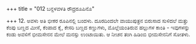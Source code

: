 +++
title = "012 ಬನ್ದಳವಳತಿ ರೌದ್ರರೂಪಿನೊ"

+++
12. ಅವಳು ಅತಿ ಭೀಕರ ರೂಪಿನಲ್ಲಿ ಬಂದಳು.  ದೂರದಿಂದಲೇ ವಾಯುಪುತ್ರನ ಬಿರುಸಾದ ಸುಳಿದಲೆ ಮತ್ತು ಕೆಂಪು ಬಣ್ಣದ ಮೀಸೆ, ಕೆಂಪಾದ ಕೈ, ಕೇಸರಿ ಬಣ್ಣದ ಕಣ್ಣುಗಳು, ಮೊಲ್ಲೆಯಂತಿರುವ ಹಲ್ಲುಗಳ ಕಾಂತಿ - ಇವುಗಳನ್ನು ಕಂಡು ಅವಳಿಗೆ ಭೀಮಸೇನನ ಮೇಲೆ ಮನಸ್ಸು ಉಂಟಾಯಿತು. ಆ ನೀಚನ ತಂಗಿ ಹಿಡಿಂಬಿ ಭೀಮಸೇನನಿಗೆ ಸೋತಳು.